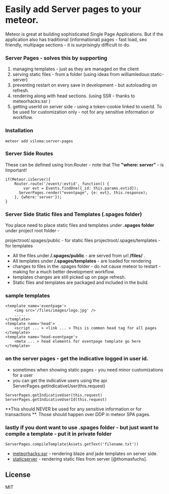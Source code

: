 # Easily add Server pages to your meteor.

Meteor is great at building sophisticated Single Page Applications. But if the application also has traditional (informational) pages - fast load, seo friendly, multipage sections - it is surprisingly difficult to do.

### Server Pages - solves this by supporting 
1. managing templates - just as they are managed on the client
2. serving static files - from a folder (using ideas from  williamledoux:static-server)
3. preventing restart on every save in development - but autoloading on refresh.
4. rendering along with head sections. (using SSR - thanks to meteorhacks:ssr )
5. getting userId on server side - using a token-cookie linked to userId. To be used for customization only - not for any sensitive information or workflow.

### Installation
```
meteor add viloma:server-pages
```
### Server Side Routes 
These can be defined using Iron:Router - note that The **"where: server"** - is Important! 
```
if(Meteor.isServer){
    Router.route('/event/:evtid', function() {
        var evt = Events.findOne({_id: this.params.evtid});
      ServerPages.render("eventpage", {e: evt}, this.response);
    }, {where:'server'});
}
```

### Server Side Static files and Templates (.spages folder)
You place need to place static files and templates under **.spages folder** under project root folder - 

projectroot/.spages/public - for static files
projectroot/.spages/templates - for templates

* All the files under **/.spages/public** - are served from url **/files/** .
* All templates under **/.spages/templates** - are loaded for rendering
* changes to files in the .spages folder - do not cause meteor to restart - making for a  much better development workflow.
* templates changes are still picked up on page refresh.
* Static files and templates are packaged and included in the build.

### sample templates
``` 
<template name='eventpage'> 
	<img src='/files/images/logo.jpg' />
    ..... 
</template>
<template name='head'> 
    <script ... > <link ... > This is common head tag for all pages 
</template>
<template name='head-eventpage'> 
    <meta ... > head elements for eventpage template go here  
</template>
```

### on the server pages - get the indicative logged in user id.
- sometimes when showing static pages - you need minor customizations for a user
- you can get the indicative users using the api ServerPages.getIndicativeUser(this.request)
```
ServerPages.getIndicativeUser(this.request)
ServerPages.getIndicativeUserId(this.request)
```
**This should NEVER be used for any sensitive information or for transactions **. Those should happen over DDP in meteor SPA pages.

### lastly if you dont want to use .spages folder - but just want to compile a template - put it in private folder 
```
ServerPages.compileTemplate(Assets.getText('filename.txt'))
```

* [meteorhacks:ssr] - rendering blaze and jade templates on server side.
* [staticserver] - rendering static files from server [@thomasfuchs].

License
----
MIT

[meteorhacks:ssr]:https://github.com/williamledoux/meteor-static-server
[staticserver]:https://github.com/meteorhacks/meteor-ssr
